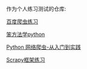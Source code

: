 作为个人练习测试的仓库:

[百度爬虫练习](/master/BaiduSpider)

[笨方法学python](https://gitee.com/ttyhtg/python-project/tree/master/LearnPython3theHardWay)

[Python 网络爬虫-从入门到实践](https://gitee.com/ttyhtg/python-project/tree/master/python_santostang)

[Scrapy框架练习](https://gitee.com/ttyhtg/python-project/tree/master/scrapy_frame)

